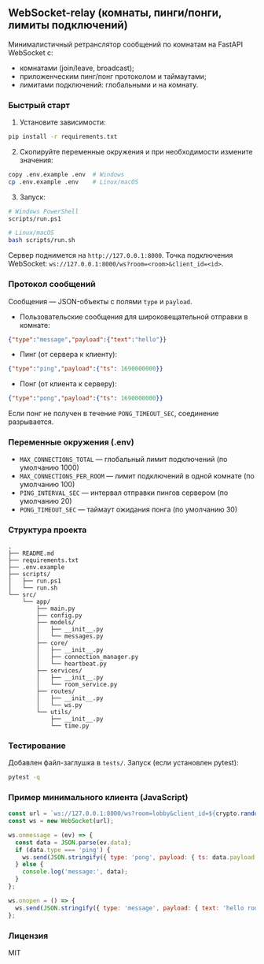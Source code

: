 ## WebSocket-relay (комнаты, пинги/понги, лимиты подключений)

Минималистичный ретранслятор сообщений по комнатам на FastAPI WebSocket с:
- комнатами (join/leave, broadcast);
- приложенческим пинг/понг протоколом и таймаутами;
- лимитами подключений: глобальными и на комнату.

### Быстрый старт

1) Установите зависимости:
```bash
pip install -r requirements.txt
```

2) Скопируйте переменные окружения и при необходимости измените значения:
```bash
copy .env.example .env  # Windows
cp .env.example .env    # Linux/macOS
```

3) Запуск:
```bash
# Windows PowerShell
scripts/run.ps1

# Linux/macOS
bash scripts/run.sh
```

Сервер поднимется на `http://127.0.0.1:8000`. Точка подключения WebSocket: `ws://127.0.0.1:8000/ws?room=<room>&client_id=<id>`.

### Протокол сообщений

Сообщения — JSON-объекты с полями `type` и `payload`.

- Пользовательские сообщения для широковещательной отправки в комнате:
```json
{"type":"message","payload":{"text":"hello"}}
```

- Пинг (от сервера к клиенту):
```json
{"type":"ping","payload":{"ts": 1690000000}}
```

- Понг (от клиента к серверу):
```json
{"type":"pong","payload":{"ts": 1690000000}}
```

Если понг не получен в течение `PONG_TIMEOUT_SEC`, соединение разрывается.

### Переменные окружения (.env)

- `MAX_CONNECTIONS_TOTAL` — глобальный лимит подключений (по умолчанию 1000)
- `MAX_CONNECTIONS_PER_ROOM` — лимит подключений в одной комнате (по умолчанию 100)
- `PING_INTERVAL_SEC` — интервал отправки пингов сервером (по умолчанию 20)
- `PONG_TIMEOUT_SEC` — таймаут ожидания понга (по умолчанию 30)

### Структура проекта

```
.
├── README.md
├── requirements.txt
├── .env.example
├── scripts/
│   ├── run.ps1
│   └── run.sh
└── src/
    └── app/
        ├── main.py
        ├── config.py
        ├── models/
        │   ├── __init__.py
        │   └── messages.py
        ├── core/
        │   ├── __init__.py
        │   ├── connection_manager.py
        │   └── heartbeat.py
        ├── services/
        │   ├── __init__.py
        │   └── room_service.py
        ├── routes/
        │   ├── __init__.py
        │   └── ws.py
        └── utils/
            ├── __init__.py
            └── time.py
```

### Тестирование

Добавлен файл-заглушка в `tests/`. Запуск (если установлен pytest):
```bash
pytest -q
```

### Пример минимального клиента (JavaScript)

```javascript
const url = `ws://127.0.0.1:8000/ws?room=lobby&client_id=${crypto.randomUUID()}`;
const ws = new WebSocket(url);

ws.onmessage = (ev) => {
  const data = JSON.parse(ev.data);
  if (data.type === 'ping') {
    ws.send(JSON.stringify({ type: 'pong', payload: { ts: data.payload.ts } }));
  } else {
    console.log('message:', data);
  }
};

ws.onopen = () => {
  ws.send(JSON.stringify({ type: 'message', payload: { text: 'hello room' } }));
};
```

### Лицензия

MIT


